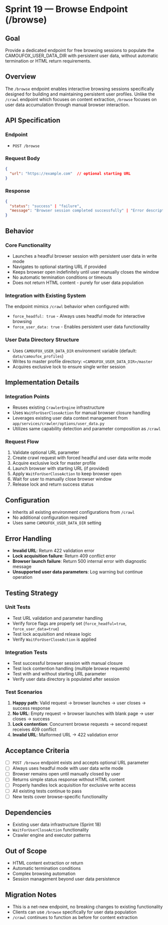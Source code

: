 # Sprint 19 — Browse Endpoint (/browse)

## Goal
Provide a dedicated endpoint for free browsing sessions to populate the CAMOUFOX_USER_DATA_DIR with persistent user data, without automatic termination or HTML return requirements.

## Overview
The `/browse` endpoint enables interactive browsing sessions specifically designed for building and maintaining persistent user profiles. Unlike the `/crawl` endpoint which focuses on content extraction, `/browse` focuses on user data accumulation through manual browser interaction.

## API Specification

### Endpoint
- `POST /browse`

### Request Body
```json
{
  "url": "https://example.com"  // optional starting URL
}
```

### Response
```json
{
  "status": "success" | "failure",
  "message": "Browser session completed successfully" | "Error description"
}
```

## Behavior

### Core Functionality
- Launches a headful browser session with persistent user data in write mode
- Navigates to optional starting URL if provided
- Keeps browser open indefinitely until user manually closes the window
- No automatic termination conditions or timeouts
- Does not return HTML content - purely for user data population

### Integration with Existing System
The endpoint mimics `/crawl` behavior when configured with:
- `force_headful: true` - Always uses headful mode for interactive browsing
- `force_user_data: true` - Enables persistent user data functionality

### User Data Directory Structure
- Uses `CAMOUFOX_USER_DATA_DIR` environment variable (default: `data/camoufox_profiles`)
- Writes to master profile directory: `<CAMOUFOX_USER_DATA_DIR>/master`
- Acquires exclusive lock to ensure single writer session

## Implementation Details

### Integration Points
- Reuses existing `CrawlerEngine` infrastructure
- Uses `WaitForUserCloseAction` for manual browser closure handling
- Leverages existing user data context management from `app/services/crawler/options/user_data.py`
- Utilizes same capability detection and parameter composition as `/crawl`

### Request Flow
1. Validate optional URL parameter
2. Create crawl request with forced headful and user data write mode
3. Acquire exclusive lock for master profile
4. Launch browser with starting URL (if provided)
5. Apply `WaitForUserCloseAction` to keep browser open
6. Wait for user to manually close browser window
7. Release lock and return success status

## Configuration
- Inherits all existing environment configurations from `/crawl`
- No additional configuration required
- Uses same `CAMOUFOX_USER_DATA_DIR` setting

## Error Handling
- **Invalid URL**: Return 422 validation error
- **Lock acquisition failure**: Return 409 conflict error
- **Browser launch failure**: Return 500 internal error with diagnostic message
- **Unsupported user data parameters**: Log warning but continue operation

## Testing Strategy

### Unit Tests
- Test URL validation and parameter handling
- Verify force flags are properly set (`force_headful=true`, `force_user_data=true`)
- Test lock acquisition and release logic
- Verify `WaitForUserCloseAction` is applied

### Integration Tests
- Test successful browser session with manual closure
- Test lock contention handling (multiple browse requests)
- Test with and without starting URL parameter
- Verify user data directory is populated after session

### Test Scenarios
1. **Happy path**: Valid request → browser launches → user closes → success response
2. **No URL**: Empty request → browser launches with blank page → user closes → success
3. **Lock contention**: Concurrent browse requests → second request receives 409 conflict
4. **Invalid URL**: Malformed URL → 422 validation error

## Acceptance Criteria
- [ ] `POST /browse` endpoint exists and accepts optional URL parameter
- [ ] Always uses headful mode with user data write mode
- [ ] Browser remains open until manually closed by user
- [ ] Returns simple status response without HTML content
- [ ] Properly handles lock acquisition for exclusive write access
- [ ] All existing tests continue to pass
- [ ] New tests cover browse-specific functionality

## Dependencies
- Existing user data infrastructure (Sprint 18)
- `WaitForUserCloseAction` functionality
- Crawler engine and executor patterns

## Out of Scope
- HTML content extraction or return
- Automatic termination conditions
- Complex browsing automation
- Session management beyond user data persistence

## Migration Notes
- This is a net-new endpoint, no breaking changes to existing functionality
- Clients can use `/browse` specifically for user data population
- `/crawl` continues to function as before for content extraction